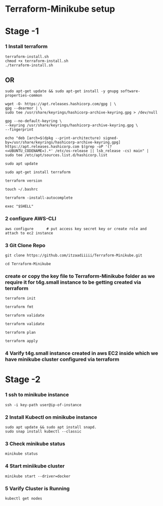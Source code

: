 # Terraform-Minikube setup
# Stage -1 

### 1 Install terraform 
```
terraform-install.sh
chmod +x terraform-install.sh
./terraform-install.sh
```
## OR 
```
sudo apt-get update && sudo apt-get install -y gnupg software-properties-common

wget -O- https://apt.releases.hashicorp.com/gpg | \
gpg --dearmor | \
sudo tee /usr/share/keyrings/hashicorp-archive-keyring.gpg > /dev/null

gpg --no-default-keyring \
--keyring /usr/share/keyrings/hashicorp-archive-keyring.gpg \
--fingerprint

echo "deb [arch=$(dpkg --print-architecture) signed-by=/usr/share/keyrings/hashicorp-archive-keyring.gpg] https://apt.releases.hashicorp.com $(grep -oP '(?<=UBUNTU_CODENAME=).*' /etc/os-release || lsb_release -cs) main" | sudo tee /etc/apt/sources.list.d/hashicorp.list

sudo apt update

sudo apt-get install terraform

terraform version

touch ~/.bashrc

terraform -install-autocomplete

exec "$SHELL"
```

### 2 configure AWS-CLI
```
aws configure      # put access key secret key or create role and attach to ec2 instance
```
### 3  Git Clone Repo
```
git clone https://github.com/itzaadiiiii/Terraform-Minikube.git
```
```
cd Terraform-Minikube
```
### create or copy the key file to Terraform-Minikube folder as we require it for t4g.small instance to be getting created via terraform

```
terraform init
```
```
terraform fmt
```
```
terraform validate
```
```
terraform validate
```
```
terraform plan
```
```
terraform apply
```
### 4 Varify t4g.small instance created in aws EC2 inside which we have minikube cluster configured via terraform

# Stage -2 

### 1 ssh to minikube instance
```
ssh -i key-path user@ip-of-instance
```
### 2 Install Kubectl on minikube instance
```
sudo apt update && sudo apt install snapd. 
sudo snap install kubectl --classic
```

### 3 Check minikube status
```
minikube status
```
### 4 Start miniikube cluster
```
minikube start --driver=docker
```

### 5 Varify Cluster is Running
```
kubectl get nodes
```
